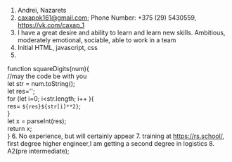 1. Andrei, Nazarets
2. caxapok161@gmail.com; Phone Number: +375 (29) 5430559, https://vk.com/caxap_1
3. I have a great desire and ability to learn and learn new skills. Ambitious, moderately emotional, sociable, able to work in a team
4. Initial HTML, javascript, css
5. 
function squareDigits(num){\
  //may the code be with you\
  let str = num.toString();\
  let res='';\
  for (let i=0; i<str.length; i++ ){\
    res= `${res}${str[i]**2}`;\
  }\
  let x = parseInt(res);\
  return x;\
}
6. No experience, but will certainly appear
7. training at https://rs.school/, first degree higher engineer,I am getting a second degree in logistics
8. A2(pre intermediate);